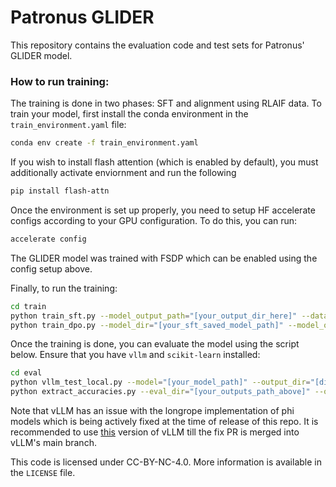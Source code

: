 # Patronus GLIDER
This repository contains the evaluation code and test sets for Patronus' GLIDER model. 

### How to run training:

The training is done in two phases: SFT and alignment using RLAIF data. To train your model, first install the conda environment in the `train_environment.yaml` file:

```bash
conda env create -f train_environment.yaml
```

If you wish to install flash attention (which is enabled by default), you must additionally activate enviornment and run the following

```bash
pip install flash-attn
```

Once the environment is set up properly, you need to setup HF accelerate configs according to your GPU configuration. To do this, you can run:

```bash
accelerate config
```

The GLIDER model was trained with FSDP which can be enabled using the config setup above. 

Finally, to run the training:

```bash
cd train
python train_sft.py --model_output_path="[your_output_dir_here]" --dataset_path="[your dataset path here]"
python train_dpo.py --model_dir="[your_sft_saved_model_path]" --model_output_path="[your_output_dir_here]" --dataset_path="[your preference dataset path here]"
```

Once the training is done, you can evaluate the model using the script below. Ensure that you have `vllm` and `scikit-learn` installed:

```bash
cd eval
python vllm_test_local.py --model="[your_model_path]" --output_dir="[dir_to_save_your_outputs]"
python extract_accuracies.py --eval_dir="[your_outputs_path_above]" --output_file="[file_to_write_results_to.jsonl]"
```

Note that vLLM has an issue with the longrope implementation of phi models which is being actively fixed at the time of release of this repo. It is recommended to use [this](https://github.com/garg-amit/vllm/tree/fix-long-seq-bug) version of vLLM till the fix PR is merged into vLLM's main branch.

This code is licensed under CC-BY-NC-4.0. More information is available in the `LICENSE` file.